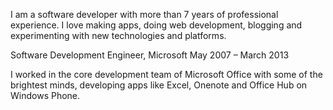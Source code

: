 I am a software developer with more than 7 years of professional experience. I love making apps, doing web development, blogging and experimenting with new technologies and platforms.

Software Development Engineer, Microsoft
May 2007 – March 2013

I worked in the core development team of Microsoft Office with some of the brightest minds, developing apps like Excel, Onenote and Office Hub on Windows Phone.